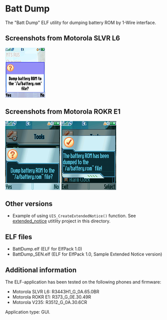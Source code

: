 Batt Dump
=========

The "Batt Dump" ELF utility for dumping battery ROM by 1-Wire interface.

## Screenshots from Motorola SLVR L6

![Screenshot of Batt Dump from Motorola L6](../images/Screenshot_BattDump_L6_1.png)

## Screenshots from Motorola ROKR E1

![Screenshot 1 of Batt Dump from Motorola E1](../images/Screenshot_BattDump_E1_1.png) ![Screenshot 2 of Batt Dump from Motorola E1](../images/Screenshot_BattDump_E1_2.png)

## Other versions

* Example of using `UIS_CreateExtendedNotice()` function. See [extended_notice](extended_notice) utitlity project in this directory.

## ELF files

* BattDump.elf (ELF for ElfPack 1.0)
* BattDump_SEN.elf (ELF for ElfPack 1.0, Sample Extended Notice version)

## Additional information

The ELF-application has been tested on the following phones and firmware:

* Motorola SLVR L6: R3443H1_G_0A.65.0BR
* Motorola ROKR E1: R373_G_0E.30.49R
* Motorola V235: R3512_G_0A.30.6CR

Application type: GUI.

